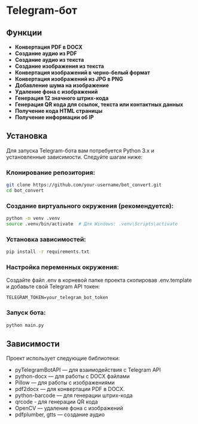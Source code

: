 # Telegram-бот

## Функции

- **Конвертация PDF в DOCX**
- **Создание аудио из PDF**
- **Создание аудио из текста**
- **Создание изображения из текста**
- **Конвертация изображений в черно-белый формат**
- **Конвертация изображений из JPG в PNG**
- **Добавление шума на изображение**
- **Удаление фона с изображений**
- **Генерация 12 значного штрих-кода**
- **Генерация QR кода для ссылок, текста или контактных данных**
- **Получение кода HTML страницы**
- **Получение информации об IP**

## Установка

Для запуска Telegram-бота вам потребуется Python 3.x и установленные зависимости. Следуйте шагам ниже:

### Клонирование репозитория:

```bash
git clone https://github.com/your-username/bot_convert.git
cd bot_convert
```

### Создание виртуального окружения (рекомендуется):
```bash
python -m venv .venv
source .venv/bin/activate  # Для Windows: .venv\Scripts\activate
```


### Установка зависимостей:
```bash
pip install -r requirements.txt
```
### Настройка переменных окружения:
Создайте файл .env в корневой папке проекта скопировав .env.template и добавьте свой Telegram API токен:

```text
TELEGRAM_TOKEN=your_telegram_bot_token
```

### Запуск бота:
```bash
python main.py
```
## Зависимости
Проект использует следующие библиотеки:
- pyTelegramBotAPI — для взаимодействия с Telegram API
- python-docx — для работы с DOCX файлами
- Pillow — для работы с изображениями
- pdf2docx — для конвертации PDF в DOCX.
- python-barcode — для генерации штрих-кода
- qrcode - для генерации QR кода
- OpenCV — удаление фона с изображений
- pdfplumber, gtts — создание аудио
